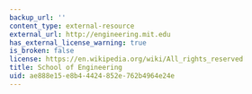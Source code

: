 ```yaml
---
backup_url: ''
content_type: external-resource
external_url: http://engineering.mit.edu
has_external_license_warning: true
is_broken: false
license: https://en.wikipedia.org/wiki/All_rights_reserved
title: School of Engineering
uid: ae888e15-e8b4-4424-852e-762b4964e24e
---
```


